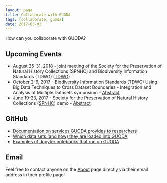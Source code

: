 ```yaml
---
layout: page
title: Collaborate with GUODA
tags: [collaborate, guoda]
date: 2017-05-02
---
```

    
How can you collaborate with GUODA?

## Upcoming Events

- August 25-31, 2018 - joint meeting of the Society for the Preservation of Natural History Collections (SPNHC) and Biodiversity Information Standards (TDWG) ([TDWG](http://spnhc-tdwg2018.nz/))
- October 2-6, 2017 - Biodiversity Information Standards ([TDWG](https://tdwg.github.io/conferences/2017/)) 
Using Big Data Techniques to Cross Dataset Boundaries - Integration and Analysis of Multiple Datasets symposium - [Abstract](https://tdwg.github.io/conferences/2017/program/abstract/?id=1A9sAnRugUm5V6VifwrMvLBiRiBEb3keN7D6Ay1WJJKw)
- June 19-23, 2017 - Society for the Preservation of Natural History Collections
 ([SPNHC](http://www.spnhc2017denver.org/)) demo - [Abstract](https://docs.google.com/document/d/13oPVezLl95dfvJVmAqNYoD8hes2N_SqiePu1YOmZEq4)

## GitHub

- [Documentation on services GUODA provides to researchers](https://github.com/bio-guoda/guoda-services)
- [Which data sets (and how) they are loaded into GUODA](https://github.com/bio-guoda/guoda-datasets)
- [Examples of Jupyter notebooks that run on GUODA](https://github.com/bio-guoda/guoda-examples)

## Email

Feel free to contact anyone on the [About](/about) page directly via their email
address in their profile page!
